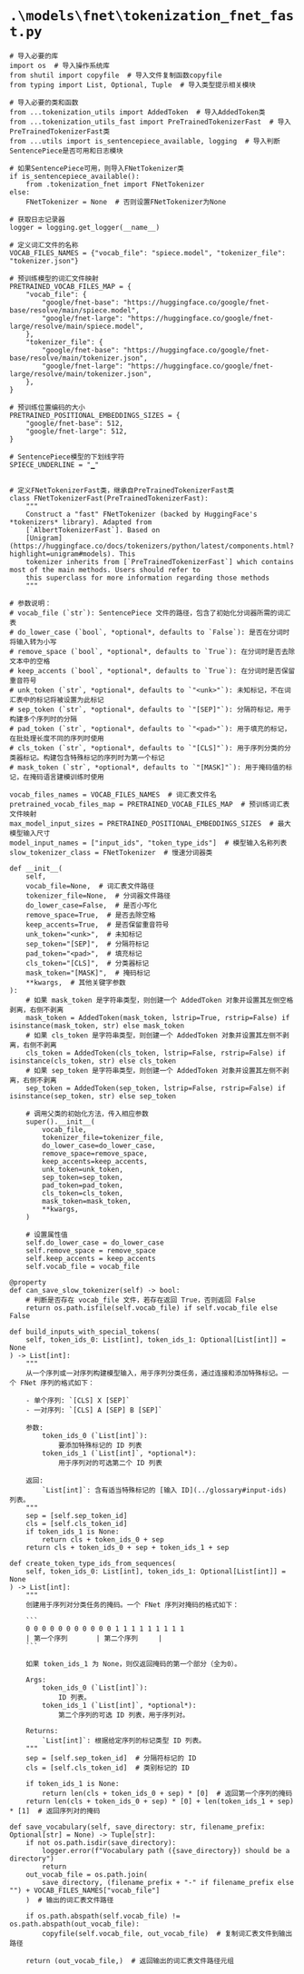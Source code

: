 # `.\models\fnet\tokenization_fnet_fast.py`

```
# 导入必要的库
import os  # 导入操作系统库
from shutil import copyfile  # 导入文件复制函数copyfile
from typing import List, Optional, Tuple  # 导入类型提示相关模块

# 导入必要的类和函数
from ...tokenization_utils import AddedToken  # 导入AddedToken类
from ...tokenization_utils_fast import PreTrainedTokenizerFast  # 导入PreTrainedTokenizerFast类
from ...utils import is_sentencepiece_available, logging  # 导入判断SentencePiece是否可用和日志模块

# 如果SentencePiece可用，则导入FNetTokenizer类
if is_sentencepiece_available():
    from .tokenization_fnet import FNetTokenizer
else:
    FNetTokenizer = None  # 否则设置FNetTokenizer为None

# 获取日志记录器
logger = logging.get_logger(__name__)

# 定义词汇文件的名称
VOCAB_FILES_NAMES = {"vocab_file": "spiece.model", "tokenizer_file": "tokenizer.json"}

# 预训练模型的词汇文件映射
PRETRAINED_VOCAB_FILES_MAP = {
    "vocab_file": {
        "google/fnet-base": "https://huggingface.co/google/fnet-base/resolve/main/spiece.model",
        "google/fnet-large": "https://huggingface.co/google/fnet-large/resolve/main/spiece.model",
    },
    "tokenizer_file": {
        "google/fnet-base": "https://huggingface.co/google/fnet-base/resolve/main/tokenizer.json",
        "google/fnet-large": "https://huggingface.co/google/fnet-large/resolve/main/tokenizer.json",
    },
}

# 预训练位置编码的大小
PRETRAINED_POSITIONAL_EMBEDDINGS_SIZES = {
    "google/fnet-base": 512,
    "google/fnet-large": 512,
}

# SentencePiece模型的下划线字符
SPIECE_UNDERLINE = "▁"


# 定义FNetTokenizerFast类，继承自PreTrainedTokenizerFast类
class FNetTokenizerFast(PreTrainedTokenizerFast):
    """
    Construct a "fast" FNetTokenizer (backed by HuggingFace's *tokenizers* library). Adapted from
    [`AlbertTokenizerFast`]. Based on
    [Unigram](https://huggingface.co/docs/tokenizers/python/latest/components.html?highlight=unigram#models). This
    tokenizer inherits from [`PreTrainedTokenizerFast`] which contains most of the main methods. Users should refer to
    this superclass for more information regarding those methods
    """
```  
    # 参数说明：
    # vocab_file (`str`): SentencePiece 文件的路径，包含了初始化分词器所需的词汇表
    # do_lower_case (`bool`, *optional*, defaults to `False`): 是否在分词时将输入转为小写
    # remove_space (`bool`, *optional*, defaults to `True`): 在分词时是否去除文本中的空格
    # keep_accents (`bool`, *optional*, defaults to `True`): 在分词时是否保留重音符号
    # unk_token (`str`, *optional*, defaults to `"<unk>"`): 未知标记，不在词汇表中的标记将被设置为此标记
    # sep_token (`str`, *optional*, defaults to `"[SEP]"`): 分隔符标记，用于构建多个序列时的分隔
    # pad_token (`str`, *optional*, defaults to `"<pad>"`): 用于填充的标记，在批处理长度不同的序列时使用
    # cls_token (`str`, *optional*, defaults to `"[CLS]"`): 用于序列分类的分类器标记。构建包含特殊标记的序列时为第一个标记
    # mask_token (`str`, *optional*, defaults to `"[MASK]"`): 用于掩码值的标记，在掩码语言建模训练时使用

    vocab_files_names = VOCAB_FILES_NAMES  # 词汇表文件名
    pretrained_vocab_files_map = PRETRAINED_VOCAB_FILES_MAP  # 预训练词汇表文件映射
    max_model_input_sizes = PRETRAINED_POSITIONAL_EMBEDDINGS_SIZES  # 最大模型输入尺寸
    model_input_names = ["input_ids", "token_type_ids"]  # 模型输入名称列表
    slow_tokenizer_class = FNetTokenizer  # 慢速分词器类

    def __init__(
        self,
        vocab_file=None,  # 词汇表文件路径
        tokenizer_file=None,  # 分词器文件路径
        do_lower_case=False,  # 是否小写化
        remove_space=True,  # 是否去除空格
        keep_accents=True,  # 是否保留重音符号
        unk_token="<unk>",  # 未知标记
        sep_token="[SEP]",  # 分隔符标记
        pad_token="<pad>",  # 填充标记
        cls_token="[CLS]",  # 分类器标记
        mask_token="[MASK]",  # 掩码标记
        **kwargs,  # 其他关键字参数
    ):
        # 如果 mask_token 是字符串类型，则创建一个 AddedToken 对象并设置其左侧空格剥离，右侧不剥离
        mask_token = AddedToken(mask_token, lstrip=True, rstrip=False) if isinstance(mask_token, str) else mask_token
        # 如果 cls_token 是字符串类型，则创建一个 AddedToken 对象并设置其左侧不剥离，右侧不剥离
        cls_token = AddedToken(cls_token, lstrip=False, rstrip=False) if isinstance(cls_token, str) else cls_token
        # 如果 sep_token 是字符串类型，则创建一个 AddedToken 对象并设置其左侧不剥离，右侧不剥离
        sep_token = AddedToken(sep_token, lstrip=False, rstrip=False) if isinstance(sep_token, str) else sep_token

        # 调用父类的初始化方法，传入相应参数
        super().__init__(
            vocab_file,
            tokenizer_file=tokenizer_file,
            do_lower_case=do_lower_case,
            remove_space=remove_space,
            keep_accents=keep_accents,
            unk_token=unk_token,
            sep_token=sep_token,
            pad_token=pad_token,
            cls_token=cls_token,
            mask_token=mask_token,
            **kwargs,
        )

        # 设置属性值
        self.do_lower_case = do_lower_case
        self.remove_space = remove_space
        self.keep_accents = keep_accents
        self.vocab_file = vocab_file

    @property
    def can_save_slow_tokenizer(self) -> bool:
        # 判断是否存在 vocab_file 文件，若存在返回 True，否则返回 False
        return os.path.isfile(self.vocab_file) if self.vocab_file else False

    def build_inputs_with_special_tokens(
        self, token_ids_0: List[int], token_ids_1: Optional[List[int]] = None
    ) -> List[int]:
        """
        从一个序列或一对序列构建模型输入，用于序列分类任务，通过连接和添加特殊标记。一个 FNet 序列的格式如下：

        - 单个序列: `[CLS] X [SEP]`
        - 一对序列: `[CLS] A [SEP] B [SEP]`

        参数:
            token_ids_0 (`List[int]`):
                要添加特殊标记的 ID 列表
            token_ids_1 (`List[int]`, *optional*):
                用于序列对的可选第二个 ID 列表

        返回:
            `List[int]`: 含有适当特殊标记的 [输入 ID](../glossary#input-ids) 列表。
        """
        sep = [self.sep_token_id]
        cls = [self.cls_token_id]
        if token_ids_1 is None:
            return cls + token_ids_0 + sep
        return cls + token_ids_0 + sep + token_ids_1 + sep

    def create_token_type_ids_from_sequences(
        self, token_ids_0: List[int], token_ids_1: Optional[List[int]] = None
    ) -> List[int]:
        """
        创建用于序列对分类任务的掩码。一个 FNet 序列对掩码的格式如下：

        ```
        0 0 0 0 0 0 0 0 0 0 0 1 1 1 1 1 1 1 1 1
        | 第一个序列       | 第二个序列     |
        ```

        如果 token_ids_1 为 None，则仅返回掩码的第一个部分（全为0）。

        Args:
            token_ids_0 (`List[int]`):
                ID 列表。
            token_ids_1 (`List[int]`, *optional*):
                第二个序列的可选 ID 列表，用于序列对。

        Returns:
            `List[int]`: 根据给定序列的标记类型 ID 列表。
        """
        sep = [self.sep_token_id]  # 分隔符标记的 ID
        cls = [self.cls_token_id]  # 类别标记的 ID

        if token_ids_1 is None:
            return len(cls + token_ids_0 + sep) * [0]  # 返回第一个序列的掩码
        return len(cls + token_ids_0 + sep) * [0] + len(token_ids_1 + sep) * [1]  # 返回序列对的掩码

    def save_vocabulary(self, save_directory: str, filename_prefix: Optional[str] = None) -> Tuple[str]:
        if not os.path.isdir(save_directory):
            logger.error(f"Vocabulary path ({save_directory}) should be a directory")
            return
        out_vocab_file = os.path.join(
            save_directory, (filename_prefix + "-" if filename_prefix else "") + VOCAB_FILES_NAMES["vocab_file"]
        )  # 输出的词汇表文件路径

        if os.path.abspath(self.vocab_file) != os.path.abspath(out_vocab_file):
            copyfile(self.vocab_file, out_vocab_file)  # 复制词汇表文件到输出路径

        return (out_vocab_file,)  # 返回输出的词汇表文件路径元组
```
